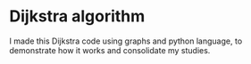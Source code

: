 # Dijkstra algorithm

I made this Dijkstra code using graphs and python language, to demonstrate how it works and consolidate my studies.
